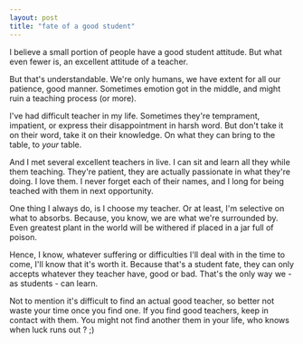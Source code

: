 ```yaml
---
layout: post
title: "fate of a good student"
--- 
```



I believe a small portion of people have a good student attitude. But what even fewer is, an excellent attitude of a teacher.

But that's understandable. We're only humans, we have extent for all our patience, good manner. Sometimes emotion got in the middle, and might ruin a teaching process (or more).

I've had difficult teacher in my life. Sometimes they're temprament, impatient, or express their disappointment in harsh word. But don't take it on their word, take it on their knowledge. On what they can bring to the table, to _your_ table.

And I met several excellent teachers in live. I can sit and learn all they while them teaching. They're patient, they are actually passionate in what they're doing. I love them. I never forget each of their names, and I long for being teached with them in next opportunity.

One thing I always do, is I choose my teacher. Or at least, I'm selective on what to absorbs. Because, you know, we are what we're surrounded by. Even greatest plant in the world will be withered if placed in a jar full of poison.

Hence, I know, whatever suffering or difficulties I'll deal with in the time to come, I'll know that it's worth it. Because that's a student fate, they can only accepts whatever they teacher have, good or bad. That's the only way we - as students - can learn.

Not to mention it's difficult to find an actual good teacher, so better not waste your time once you find one. If you find good teachers, keep in contact with them. You might not find another them in your life, who knows when luck runs out ? ;)